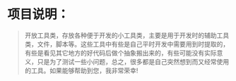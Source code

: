
# 项目说明：

> 开放工具类，存放各种便于开发的小工具类，主要是用于开发时的辅助工具类，文件，脚本等。这些工具中有些是自己平时开发中需要用到时提取的，有些是看见其它地方的好代码后做个抽象搬出来的，有些可能没有实际意义，只是为了测试一些小问题，总之，很多都是自己突然想到而又经常使用的工具。如果能够帮助到您，我非常荣幸!
